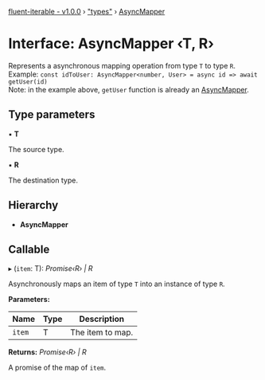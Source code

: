 [fluent-iterable - v1.0.0](../README.md) › ["types"](../modules/_types_.md) › [AsyncMapper](_types_.asyncmapper.md)

# Interface: AsyncMapper ‹**T, R**›

Represents a asynchronous mapping operation from type `T` to type `R`.<br>
  Example: `const idToUser: AsyncMapper<number, User> = async id => await getUser(id)`<br>
  Note: in the example above, `getUser` function is already an [AsyncMapper](_types_.asyncmapper.md).

## Type parameters

▪ **T**

The source type.

▪ **R**

The destination type.

## Hierarchy

* **AsyncMapper**

## Callable

▸ (`item`: T): *Promise‹R› | R*

Asynchronously maps an item of type `T` into an instance of type `R`.

**Parameters:**

Name | Type | Description |
------ | ------ | ------ |
`item` | T | The item to map. |

**Returns:** *Promise‹R› | R*

A promise of the map of `item`.
